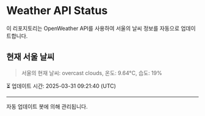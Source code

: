 
# Weather API Status

이 리포지토리는 OpenWeather API를 사용하여 서울의 날씨 정보를 자동으로 업데이트합니다.

## 현재 서울 날씨
> 서울의 현재 날씨: overcast clouds, 온도: 9.64°C, 습도: 19%

⏳ 업데이트 시간: 2025-03-31 09:21:40 (UTC)

---
자동 업데이트 봇에 의해 관리됩니다.
